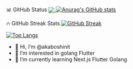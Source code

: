📊 GitHub Status
<a href="https://github.com/anuraghazra/github-readme-stats">
  <img align="center" src="https://github-readme-stats.vercel.app/api?username=akaboshinit&show_icons=true&theme=dark" />
</a>
[![Anurag's GitHub stats](https://github-readme-stats.vercel.app/api?username=akaboshinit&show_icons=true&theme=dark
)](https://github.com/anuraghazra/github-readme-stats)

🔥 GitHub Streak Stats
[![GitHub Streak](http://github-readme-streak-stats.herokuapp.com?user=akaboshinit&theme=dark)](https://git.io/streak-stats)

[![Top Langs](https://github-readme-stats.vercel.app/api/top-langs/?username=akaboshinit&layout=compact)](https://github.com/anuraghazra/github-readme-stats)

- 👋 Hi, I’m @akaboshinit
- 👀 I’m interested in golang Flutter
- 🌱 I’m currently learning Next.js Flutter Golang
